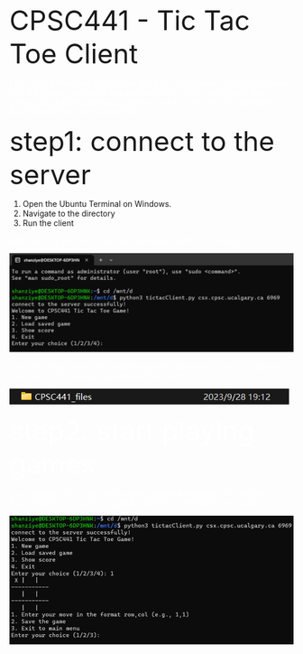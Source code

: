 <font size="8">CPSC441 - Tic Tac Toe Client</font>

<font color="white">I am using a Windows system, but since the server was compiled for Linux x86-64, I used the Ubuntu terminal to connect to the server and play games. Since tictacClient.py is stored in my D drive, I need to navigate to the D drive in the Ubuntu terminal.</font>


<font size="8">step1: connect to the server</font>

1. Open the Ubuntu Terminal on Windows.
2. Navigate to the directory
3. Run the client 

<font color="white">After running the client, you'll be presented with the following

![Connection Diagram](https://github.com/yszdw/test/blob/main/connection.png)

<font color="white">Then this directory will be created automatically in my D drive if it doesn't exist, all the files will be saved under this directory.

![directory](https://github.com/yszdw/test/blob/main/directory.png)


<font size="8">step2: start playing games</font>


you can input "1" to start a new game, then you can input "1" to input a move, input "2" to save the game, input "3" to exit the current game.

![choice](https://github.com/yszdw/test/blob/main/choice.png)






